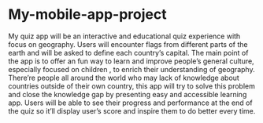 # My-mobile-app-project


My quiz app will be an interactive and educational quiz experience with focus on geography. Users will 
encounter flags from different parts of the earth and will be asked to define each country’s capital. The 
main point of the app is to offer an fun way to learn and improve people’s general culture, especially 
focused on children , to enrich their understanding of geography. There’re people all around the world 
who may lack of knowledge about countries outside of their own country, this app will try to solve this 
problem and close the knowledge gap by presenting easy and accessible learning app. Users will be able 
to see their progress and performance at the end of the quiz so it’ll display user’s score and inspire them 
to do better every time.
